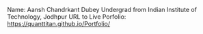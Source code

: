 Name: Aansh Chandrkant Dubey
Undergrad from Indian Institute of Technology, Jodhpur
URL to Live Porfolio: https://quanttitan.github.io/Portfolio/
